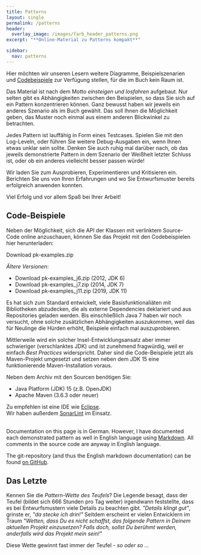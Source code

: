 ```yaml
---
title: Patterns
layout: single
permalink: /patterns
header:
  overlay_image: /images/farb_header_patterns.png
excerpt: "**Online-Material zu Patterns kompakt**"

sidebar:
  nav: patterns
---
```


Hier möchten wir unseren Lesern weitere Diagramme, Beispielszenarien und [Codebeispiele](#codebeispiele) zur Verfügung stellen, für die im Buch kein Raum ist.

Das Material ist nach dem Motto *einsteigen und losfahren* aufgebaut. Nur selten gibt es Abhängigkeiten zwischen den Beispielen, so dass Sie sich auf ein Pattern konzentrieren können.
Ganz bewusst haben wir jeweils ein anderes Szenario als im Buch gewählt.
Das soll Ihnen die Möglichkeit geben, das Muster noch einmal aus einem anderen Blickwinkel zu betrachten.

Jedes Pattern ist lauffähig in Form eines Testcases. Spielen Sie mit den Log-Leveln, oder führen Sie weitere Debug-Ausgaben ein, wenn Ihnen etwas unklar sein sollte. Denken Sie auch ruhig mal darüber nach, ob das jeweils demonstrierte Pattern in dem Szenario der Weißheit letzter Schluss ist, oder ob ein anderes vielleicht besser passen würde!

Wir laden Sie zum Ausprobieren, Experimentieren und Kritisieren ein. Berichten Sie uns von Ihren Erfahrungen und wo Sie Entwurfsmuster bereits erfolgreich anwenden konnten.

Viel Erfolg und vor allem Spaß bei Ihrer Arbeit!



<h2 id="codebeispiele"> Code-Beispiele </h2>

Neben der Möglichkeit, sich die API der Klassen mit verlinktem Source-Code online anzuschauen, können Sie das Projekt mit den Codebeispielen hier herunterladen:

Download pk-examples.zip  

*Ältere Versionen*:

* Download pk-examples_j6.zip (2012, JDK 6)
* Download pk-examples_j7.zip (2014, JDK 7)
* Download pk-examples_j11.zip (2019, JDK 11) 


Es hat sich zum Standard entwickelt, viele Basisfunktionaliäten mit Bibliotheken abzudecken, die als externe Dependencies deklariert und aus Repositories geladen werden.
Bis einschließlich Java 7 haben wir noch versucht, ohne solche zusätzlichen Abhängigkeiten auszukommen, weil das für Neulinge die Hürden erhöht, Beispiele einfach mal auszuprobieren.

Mittlerweile wird ein solcher Insel-Entwicklungsansatz aber immer schwieriger (verschlanktes JDK) und ist zunehmend fragwürdig, weil er einfach *Best Practices* widerspricht.
Daher sind die Code-Beispiele jetzt als Maven-Projekt umgesetzt und setzen neben dem JDK 15 eine funktionierende Maven-Installation voraus.

Neben dem Archiv mit den Sourcen benötigen Sie:
* Java Platform (JDK) 15 (z.B. OpenJDK)
* Apache Maven (3.6.3 oder neuer) 

Zu empfehlen ist eine IDE wie [Eclipse](https://www.eclipse.org/).   
Wir haben außerdem [SonarLint](https://www.sonarsource.com/products/sonarlint/) im Einsatz.



<i class="fa-solid fa-globe orange-text fa-xl"></i>  
Documentation on this page is in German. However, I have documented each demonstrated pattern as well in English language using [Markdown](https://docs.github.com/get-started/writing-on-github/getting-started-with-writing-and-formatting-on-github/basic-writing-and-formatting-syntax).
All comments in the source code are anyway in English language.

The git-repository (and thus the English markdown documentation) can be found [on GitHub](https://github.com/KarlEilebrecht/patterns-kompakt-code).



## Das Letzte
Kennen Sie die *Pattern-Wette des Teufels*?
Die Legende besagt, dass der Teufel (bildet sich 666 Stunden pro Tag weiter) irgendwann feststellte, dass es bei Entwurfsmustern viele Details zu beachten gibt. *"Details klingt gut"*, grinste er, *"da stecke ich drin!"*
Seitdem erscheint er vielen Entwicklern im Traum *"Wetten, dass Du es nicht schaffst, das folgende Pattern in Deinem aktuellen Projekt einzusetzen? Falls doch, sollst Du berühmt werden, anderfalls wird das Projekt mein sein!"*  

Diese Wette gewinnt fast immer der Teufel - *so oder so ...*